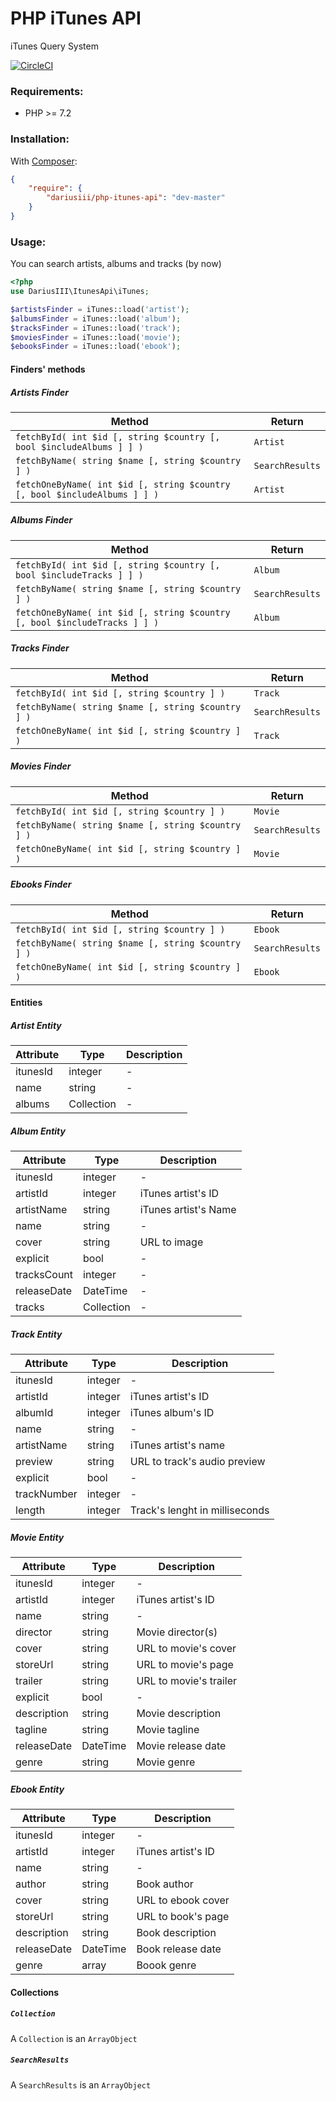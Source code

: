 # PHP iTunes API
iTunes Query System

[![CircleCI](https://circleci.com/gh/DariusIII/php-itunes-api/tree/master.svg?style=svg)](https://circleci.com/gh/DariusIII/php-itunes-api/tree/master)

### Requirements:
- PHP >= 7.2

### Installation:

With [Composer](https://getcomposer.org/):
```json
{
    "require": {
        "dariusiii/php-itunes-api": "dev-master"
    }
}
```
### Usage:
You can search artists, albums and tracks (by now)
```php
<?php
use DariusIII\ItunesApi\iTunes;

$artistsFinder = iTunes::load('artist');
$albumsFinder = iTunes::load('album');
$tracksFinder = iTunes::load('track');
$moviesFinder = iTunes::load('movie');
$ebooksFinder = iTunes::load('ebook');
```

#### Finders' methods

##### Artists Finder
Method | Return
--- | ---
`fetchById( int $id [, string $country [, bool $includeAlbums ] ] )` | `Artist`
`fetchByName( string $name [, string $country ] )` | `SearchResults`
`fetchOneByName( int $id [, string $country [, bool $includeAlbums ] ] )` | `Artist`

##### Albums Finder
Method | Return
--- | ---
`fetchById( int $id [, string $country [, bool $includeTracks ] ] )` | `Album`
`fetchByName( string $name [, string $country ] )` | `SearchResults`
`fetchOneByName( int $id [, string $country [, bool $includeTracks ] ] )` | `Album`

##### Tracks Finder
Method | Return
--- | ---
`fetchById( int $id [, string $country ] )` | `Track`
`fetchByName( string $name [, string $country ] )` | `SearchResults`
`fetchOneByName( int $id [, string $country ] )` | `Track`

##### Movies Finder
Method | Return
--- | ---
`fetchById( int $id [, string $country ] )` | `Movie`
`fetchByName( string $name [, string $country ] )` | `SearchResults`
`fetchOneByName( int $id [, string $country ] )` | `Movie`

##### Ebooks Finder
Method | Return
--- | ---
`fetchById( int $id [, string $country ] )` | `Ebook`
`fetchByName( string $name [, string $country ] )` | `SearchResults`
`fetchOneByName( int $id [, string $country ] )` | `Ebook`

#### Entities

##### Artist Entity
Attribute | Type | Description
--- | --- | ---
itunesId | integer | -
name | string | -
albums | Collection | -

##### Album Entity
Attribute | Type | Description
--- | --- | ---
itunesId | integer | -
artistId | integer | iTunes artist's ID
artistName | string | iTunes artist's Name
name | string | -
cover | string | URL to image
explicit | bool | -
tracksCount | integer | -
releaseDate | DateTime | -
tracks | Collection | -

##### Track Entity
Attribute | Type | Description
--- | --- | ---
itunesId | integer | -
artistId | integer | iTunes artist's ID
albumId | integer | iTunes album's ID
name | string | -
artistName | string | iTunes artist's name
preview | string | URL to track's audio preview
explicit | bool | -
trackNumber | integer | -
length | integer | Track's lenght in milliseconds

##### Movie Entity
Attribute | Type | Description
--- | --- | ---
itunesId | integer | -
artistId | integer | iTunes artist's ID
name | string | -
director | string | Movie director(s)
cover | string | URL to movie's cover
storeUrl | string | URL to movie's page
trailer | string | URL to movie's trailer
explicit | bool | -
description | string | Movie description
tagline | string | Movie tagline
releaseDate | DateTime | Movie release date
genre | string | Movie genre

##### Ebook Entity
Attribute | Type | Description
--- | --- | ---
itunesId | integer | -
artistId | integer | iTunes artist's ID
name | string | -
author | string | Book author
cover | string | URL to ebook cover
storeUrl | string | URL to book's page
description | string | Book description
releaseDate | DateTime | Book release date
genre | array | Boook genre


#### Collections

##### `Collection`
A `Collection` is an `ArrayObject`

##### `SearchResults`
A `SearchResults` is an `ArrayObject`

